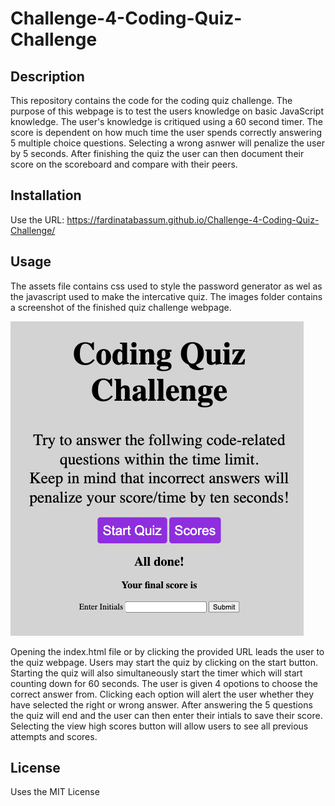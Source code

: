 # Challenge-4-Coding-Quiz-Challenge

## Description

This repository contains the code for the coding quiz challenge. The purpose of this webpage is to test the users knowledge on basic JavaScript knowledge. The user's knowledge is critiqued using a 60 second timer. The score is dependent on how much time the user spends correctly answering 5 multiple choice questions. Selecting a wrong asnwer will penalize the user by 5 seconds. After finishing the quiz the user can then document their score on the scoreboard and compare with their peers. 

## Installation

Use the URL: https://fardinatabassum.github.io/Challenge-4-Coding-Quiz-Challenge/

## Usage

The assets file contains css used to style the password generator as wel as the javascript used to make the intercative quiz. The images folder contains a screenshot of the finished quiz challenge webpage.

![Challenge-4-Coding-Quiz-Challenge](./assets/images/webpage%20screenshot.png)

Opening the index.html file or by clicking the provided URL leads the user to the quiz webpage. Users may start the quiz by clicking on the start button. Starting the quiz will also simultaneously start the timer which will start counting down for 60 seconds. The user is given 4 opotions to choose the correct answer from. Clicking each option will alert the user whether they have selected the right or wrong answer. After answering the 5 questions the quiz will end and the user can then enter their intials to save their score. Selecting the view high scores button will allow users to see all previous attempts and scores.

## License

Uses the MIT License